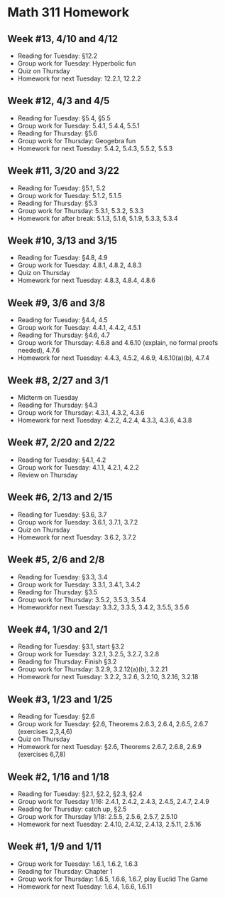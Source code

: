 # Math 311 Homework

## Week #13, 4/10 and 4/12

* Reading for Tuesday: §12.2
* Group work for Tuesday: Hyperbolic fun
* Quiz on Thursday
* Homework for next Tuesday: 12.2.1, 12.2.2

## Week #12, 4/3 and 4/5

* Reading for Tuesday: §5.4, §5.5
* Group work for Tuesday: 5.4.1, 5.4.4, 5.5.1
* Reading for Thursday: §5.6
* Group work for Thursday: Geogebra fun
* Homework for next Tuesday: 5.4.2, 5.4.3, 5.5.2, 5.5.3

## Week #11, 3/20 and 3/22

* Reading for Tuesday: §5.1, 5.2
* Group work for Tuesday: 5.1.2, 5.1.5
* Reading for Thursday: §5.3
* Group work for Thursday: 5.3.1, 5.3.2, 5.3.3
* Homework for after break: 5.1.3, 5.1.6, 5.1.9, 5.3.3, 5.3.4

## Week #10, 3/13 and 3/15

* Reading for Tuesday: §4.8, 4.9
* Group work for Tuesday: 4.8.1, 4.8.2, 4.8.3
* Quiz on Thursday
* Homework for next Tuesday: 4.8.3, 4.8.4, 4.8.6

## Week #9, 3/6 and 3/8

* Reading for Tuesday: §4.4, 4.5
* Group work for Tuesday: 4.4.1, 4.4.2, 4.5.1
* Reading for Thursday: §4.6, 4.7
* Group work for Thursday: 4.6.8 and 4.6.10 (explain, no formal proofs needed), 4.7.6
* Homework for next Tuesday: 4.4.3, 4.5.2, 4.6.9, 4.6.10(a)(b), 4.7.4

## Week #8, 2/27 and 3/1

* Midterm on Tuesday
* Reading for Thursday: §4.3
* Group work for Thursday: 4.3.1, 4.3.2, 4.3.6
* Homework for next Tuesday: 4.2.2, 4.2.4, 4.3.3, 4.3.6, 4.3.8

## Week #7, 2/20 and 2/22

* Reading for Tuesday: §4.1, 4.2
* Group work for Tuesday: 4.1.1, 4.2.1, 4.2.2
* Review on Thursday

## Week #6, 2/13 and 2/15

* Reading for Tuesday: §3.6, 3.7
* Group work for Tuesday: 3.6.1, 3.7.1, 3.7.2
* Quiz on Thursday
* Homework for next Tuesday: 3.6.2, 3.7.2

## Week #5, 2/6 and 2/8

* Reading for Tuesday: §3.3, 3.4
* Group work for Tuesday: 3.3.1, 3.4.1, 3.4.2
* Reading for Thursday: §3.5
* Group work for Thursday: 3.5.2, 3.5.3, 3.5.4
* Homeworkfor next Tuesday: 3.3.2, 3.3.5, 3.4.2, 3.5.5, 3.5.6

## Week #4, 1/30 and 2/1

* Reading for Tuesday: §3.1, start §3.2
* Group work for Tuesday: 3.2.1, 3.2.5, 3.2.7, 3.2.8
* Reading for Thursday: Finish §3.2
* Group work for Thursday: 3.2.9, 3.2.12(a)(b), 3.2.21
* Homework for next Tuesday: 3.2.2, 3.2.6, 3.2.10, 3.2.16, 3.2.18

## Week #3, 1/23 and 1/25

* Reading for Tuesday: §2.6
* Group work for Tuesday: §2.6, Theorems 2.6.3, 2.6.4, 2.6.5, 2.6.7 (exercises 2,3,4,6)
* Quiz on Thursday
* Homework for next Tuesday: §2.6, Theorems 2.6.7, 2.6.8, 2.6.9 (exercises 6,7,8)

## Week #2, 1/16 and 1/18

* Reading for Tuesday: §2.1, §2.2, §2.3, §2.4
* Group work for Tuesday 1/16: 2.4.1, 2.4.2, 2.4.3, 2.4.5, 2.4.7, 2.4.9
* Reading for Thursday: catch up, §2.5
* Group work for Thursday 1/18: 2.5.5, 2.5.6, 2.5.7, 2.5.10
* Homework for next Tuesday: 2.4.10, 2.4.12, 2.4.13, 2.5.11, 2.5.16

## Week #1, 1/9 and 1/11

* Group work for Tuesday: 1.6.1, 1.6.2, 1.6.3
* Reading for Thursday: Chapter 1
* Group work for Thursday: 1.6.5, 1.6.6, 1.6.7, play Euclid The Game
* Homework for next Tuesday: 1.6.4, 1.6.6, 1.6.11


